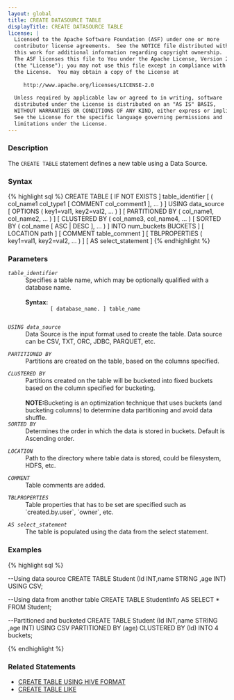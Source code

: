 ```yaml
---
layout: global
title: CREATE DATASOURCE TABLE
displayTitle: CREATE DATASOURCE TABLE
license: |
  Licensed to the Apache Software Foundation (ASF) under one or more
  contributor license agreements.  See the NOTICE file distributed with
  this work for additional information regarding copyright ownership.
  The ASF licenses this file to You under the Apache License, Version 2.0
  (the "License"); you may not use this file except in compliance with
  the License.  You may obtain a copy of the License at
 
     http://www.apache.org/licenses/LICENSE-2.0
 
  Unless required by applicable law or agreed to in writing, software
  distributed under the License is distributed on an "AS IS" BASIS,
  WITHOUT WARRANTIES OR CONDITIONS OF ANY KIND, either express or implied.
  See the License for the specific language governing permissions and
  limitations under the License.
---
```


### Description

The `CREATE TABLE` statement defines a new table using a Data Source. 

### Syntax
{% highlight sql %}
CREATE TABLE [ IF NOT EXISTS ] table_identifier
  [ ( col_name1 col_type1 [ COMMENT col_comment1 ], ... ) ]
  USING data_source
  [ OPTIONS ( key1=val1, key2=val2, ... ) ]
  [ PARTITIONED BY ( col_name1, col_name2, ... ) ]
  [ CLUSTERED BY ( col_name3, col_name4, ... ) [ SORTED BY ( col_name [ ASC | DESC ], ... ) ] INTO num_buckets BUCKETS ]
  [ LOCATION path ]
  [ COMMENT table_comment ]
  [ TBLPROPERTIES ( key1=val1, key2=val2, ... ) ]
  [ AS select_statement ]
{% endhighlight %}

### Parameters

<dl>
  <dt><code><em>table_identifier</em></code></dt>
  <dd>
    Specifies a table name, which may be optionally qualified with a database name.<br><br>
    <b>Syntax:</b>
      <code>
        [ database_name. ] table_name
      </code>
  </dd>
</dl>
<dl>
  <dt><code><em>USING data_source</em></code></dt>
  <dd>Data Source is the input format used to create the table. Data source can be CSV, TXT, ORC, JDBC, PARQUET, etc.</dd>
</dl> 

<dl>
  <dt><code><em>PARTITIONED BY</em></code></dt>
  <dd>Partitions are created on the table, based on the columns specified.</dd>
</dl>

<dl>
  <dt><code><em>CLUSTERED BY</em></code></dt>
  <dd>
	Partitions created on the table will be bucketed into fixed buckets based on the column specified for bucketing.<br><br>
   	<b>NOTE:</b>Bucketing is an optimization technique that uses buckets (and bucketing columns) to determine data partitioning and avoid data shuffle.<br>
	<dt><code><em>SORTED BY</em></code></dt>
	<dd>Determines the order in which the data is stored in buckets. Default is Ascending order.</dd>
  </dd>
</dl>

<dl>
  <dt><code><em>LOCATION</em></code></dt>
  <dd>Path to the directory where table data is stored, could be filesystem, HDFS, etc.</dd>
</dl>

<dl>
  <dt><code><em>COMMENT</em></code></dt>
  <dd>Table comments are added.</dd>
</dl>

<dl>
  <dt><code><em>TBLPROPERTIES</em></code></dt>
  <dd>Table properties that has to be set are specified such as `created.by.user`, `owner`, etc.
  </dd>
</dl>

<dl>
  <dt><code><em>AS select_statement</em></code></dt>
  <dd>The table is populated using the data from the select statement.</dd>
</dl>

### Examples
{% highlight sql %}

--Using data source
CREATE TABLE Student (Id INT,name STRING ,age INT) USING CSV;

--Using data from another table
CREATE TABLE StudentInfo
  AS SELECT * FROM Student;

--Partitioned and bucketed
CREATE TABLE Student (Id INT,name STRING ,age INT)
  USING CSV
  PARTITIONED BY (age)
  CLUSTERED BY (Id) INTO 4 buckets;

{% endhighlight %}

### Related Statements
* [CREATE TABLE USING HIVE FORMAT](sql-ref-syntax-ddl-create-table-hiveformat.html)
* [CREATE TABLE LIKE](ssql-ref-syntax-ddl-create-table-like.html)
